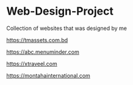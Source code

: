 # Web-Design-Project
Collection of websites that was designed by me

https://tmassets.com.bd

https://abc.menuminder.com

https://xtraveel.com

https://montahainternational.com
